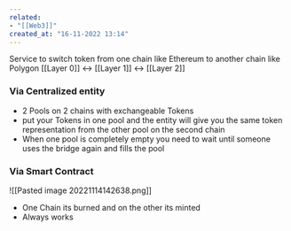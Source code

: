 ```yaml
---
related:
- "[[Web3]]"
created_at: "16-11-2022 13:14"
---
```



Service to switch token from one chain like Ethereum to another chain like Polygon
[[Layer 0]] <-> [[Layer 1]] <-> [[Layer 2]]

### Via Centralized entity
- 2 Pools on 2 chains with exchangeable Tokens
- put your Tokens in one pool and the entity will give you the same token representation from the other pool on the second chain
- When one pool is completely empty you need to wait until someone uses the bridge again and fills the pool

### Via Smart Contract
![[Pasted image 20221114142638.png]]
- One Chain its burned and on the other its minted
- Always works